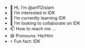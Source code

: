 - 👋 Hi, I’m @arif12islam
- 👀 I’m interested in IDK
- 🌱 I’m currently learning IDK
- 💞️ I’m looking to collaborate on IDK
- 📫 How to reach me ...
- 😄 Pronouns: He/Him
- ⚡ Fun fact: IDK

<!---
arif12islam/arif12islam is a ✨ special ✨ repository because its `README.md` (this file) appears on your GitHub profile.
You can click the Preview link to take a look at your changes.
--->
